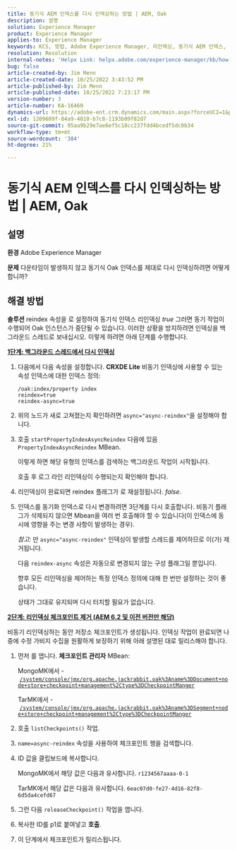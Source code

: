 ```yaml
---
title: 동기식 AEM 인덱스를 다시 인덱싱하는 방법 | AEM, Oak
description: 설명
solution: Experience Manager
product: Experience Manager
applies-to: Experience Manager
keywords: KCS, 방법, Adobe Experience Manager, 리인덱싱, 동기식 AEM 인덱스, Oak
resolution: Resolution
internal-notes: 'Helpx Link: helpx.adobe.com/experience-manager/kb/how-to-reindex-a-synchronous-AEM-index-AEM-Oak.html'
bug: false
article-created-by: Jim Menn
article-created-date: 10/25/2022 3:43:52 PM
article-published-by: Jim Menn
article-published-date: 10/25/2022 7:23:17 PM
version-number: 3
article-number: KA-16460
dynamics-url: https://adobe-ent.crm.dynamics.com/main.aspx?forceUCI=1&pagetype=entityrecord&etn=knowledgearticle&id=c36388d0-7b54-ed11-bba2-6045bd006b4b
exl-id: 1209609f-84a9-4810-b7c8-1193b09f82d7
source-git-commit: 95aa9b29e7ae6ef5c18cc237fdd4bcedf5dc0b34
workflow-type: tm+mt
source-wordcount: '384'
ht-degree: 21%

---
```


# 동기식 AEM 인덱스를 다시 인덱싱하는 방법 | AEM, Oak

## 설명


<b>환경</b>
Adobe Experience Manager

<b>문제</b>
다운타임이 발생하지 않고 동기식 Oak 인덱스를 제대로 다시 인덱싱하려면 어떻게 합니까?


## 해결 방법


<b>솔루션</b>
reindex 속성을 로 설정하여 동기식 인덱스 리인덱싱 *true* 그러면 동기 작업이 수행되어 Oak 인스턴스가 중단될 수 있습니다.
이러한 상황을 방지하려면 인덱싱을 백그라운드 스레드로 보내십시오.
이렇게 하려면 아래 단계를 수행합니다.

<b><u>1단계: 백그라운드 스레드에서 다시 인덱싱</u></b>

1. 다음에서 다음 속성을 설정합니다. <b>CRXDE Lite</b> 비동기 인덱싱에 사용할 수 있는 속성 인덱스에 대한 인덱스 정의:<br>

   ```
   /oak:index/property index
   reindex=true
   reindex-async=true
   ```

2. 위의 노드가 새로 고쳐졌는지 확인하려면 `async="async-reindex"`을 설정해야 합니다.
3. 호출 `startPropertyIndexAsyncReindex` 다음에 있음 `PropertyIndexAsyncReindex` MBean.

   이렇게 하면 해당 유형의 인덱스를 검색하는 백그라운드 작업이 시작됩니다.

   호출 후 로그 라인 리인덱싱이 수행되는지 확인해야 합니다.
4. 리인덱싱이 완료되면 reindex 플래그가 로 재설정됩니다. *false*.
5. 인덱스를 동기화 인덱스로 다시 변경하려면 3단계를 다시 호출합니다. 비동기 플래그가 삭제되지 않으면 Mbean을 여러 번 호출해야 할 수 있습니다(이 인덱스에 동시에 영향을 주는 변경 사항이 발생하는 경우).



   *참고:* 만 `async="async-reindex"` 인덱싱이 발생할 스레드를 제어하므로 이(가) 제거됩니다.

   다음 `reindex-async` 속성은 자동으로 변경되지 않는 구성 플래그일 뿐입니다.

   향후 모든 리인덱싱을 제어하는 특정 인덱스 정의에 대해 한 번만 설정하는 것이 좋습니다.

   상태가 그대로 유지되며 다시 터치할 필요가 없습니다.


<b><u>2단계: 리인덱싱 체크포인트 제거 (AEM 6.2 및 이전 버전만 해당)</u></b>

비동기 리인덱싱하는 동안 저장소 체크포인트가 생성됩니다.
인덱싱 작업이 완료되면 나중에 수정 가비지 수집을 원활하게 보장하기 위해 아래 설명된 대로 릴리스해야 합니다.

1. 먼저 를 엽니다. <b>체크포인트 관리자</b> MBean:

   MongoMK에서 - [`/system/console/jmx/org.apache.jackrabbit.oak%3Aname%3DDocument+node+store+checkpoint+management%2Ctype%3DCheckpointManger`](http://localhost:4502/system/console/jmx/org.apache.jackrabbit.oak%3Aname%3DDocument+node+store+checkpoint+management%2Ctype%3DCheckpointManger)

   TarMK에서 - [`/system/console/jmx/org.apache.jackrabbit.oak%3Aname%3DSegment+node+store+checkpoint+management%2Ctype%3DCheckpointManger`](http://localhost:4502/system/console/jmx/org.apache.jackrabbit.oak%3Aname%3DSegment+node+store+checkpoint+management%2Ctype%3DCheckpointManger)


2. 호출 `listCheckpoints()` 작업.
3. `name=async-reindex` 속성을 사용하여 체크포인트 행을 검색합니다.
4. ID 값을 클립보드에 복사합니다.

   MongoMK에서 해당 값은 다음과 유사합니다. `r1234567aaaa-0-1`

   TarMK에서 해당 값은 다음과 유사합니다. `6eac07d0-fe27-4d16-82f8-6d5da4cefd67`


5. 그런 다음 `releaseCheckpoint()` 작업을 엽니다.
6. 복사한 ID를 p1로 붙여넣고 <b>호출</b>.
7. 이 단계에서 체크포인트가 릴리스됩니다.
